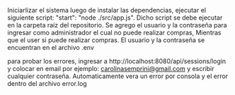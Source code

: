 Iniciarlizar el sistema luego de instalar las dependencias, ejecutar el siguiente script: "start": "node ./src/app.js". Dicho script se debe ejecutar en la carpeta raíz del repositorio. Se agrego el usuario y la contraseña para ingresar como administrador el cual no puede realizar compras, Mientras que el user si puede realizar compras. El usuario y la contraseña se encuentran en el archivo .env

para probar los errores, ingresar a http://localhost:8080/api/sessions/login y colocar en email por ejemplo: carolinasemprini@gmail.com y escribir cualquier contraseña. Automaticamente vera un error por consola y el error dentro del archivo error.log
